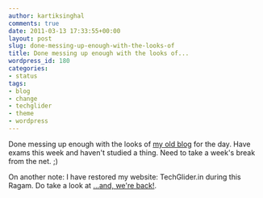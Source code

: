 ```yaml
---
author: kartiksinghal
comments: true
date: 2011-03-13 17:33:55+00:00
layout: post
slug: done-messing-up-enough-with-the-looks-of
title: Done messing up enough with the looks of...
wordpress_id: 180
categories:
- status
tags:
- blog
- change
- techglider
- theme
- wordpress
---
```


Done messing up enough with the looks of [my old blog](http://techglider.in/kartik/blog) for the day. Have exams this week and haven't studied a thing. Need to take a week's break from the net. ;)

On another note: I have restored my website: TechGlider.in during this Ragam. Do take a look at [...and, we're back!](http://techglider.in/kartik/blog/2011/03/and-we-are-back/).
